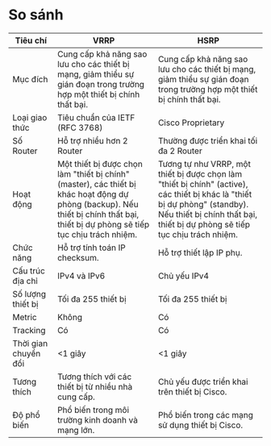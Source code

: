 # So sánh 

| Tiêu chí | VRRP |	HSRP |
| -------- | ----- | ----- |
| Mục đích | Cung cấp khả năng sao lưu cho các thiết bị mạng, giảm thiểu sự gián đoạn trong trường hợp một thiết bị chính thất bại. | Cung cấp khả năng sao lưu cho các thiết bị mạng, giảm thiểu sự gián đoạn trong trường hợp một thiết bị chính thất bại. |
| Loại giao thức |	Tiêu chuẩn của IETF (RFC 3768) |	Cisco Proprietary |
| Số Router | Hỗ trợ nhiều hơn 2 Router | Thường được triển khai tối đa 2 Router |
| Hoạt động |	Một thiết bị được chọn làm "thiết bị chính" (master), các thiết bị khác hoạt động dự phòng (backup). Nếu thiết bị chính thất bại, thiết bị dự phòng sẽ tiếp tục chịu trách nhiệm. |	Tương tự như VRRP, một thiết bị được chọn làm "thiết bị chính" (active), các thiết bị khác là "thiết bị dự phòng" (standby). Nếu thiết bị chính thất bại, thiết bị dự phòng sẽ tiếp tục chịu trách nhiệm. |
| Chức năng | Hỗ trợ tính toán IP checksum. | Hỗ trợ thiết lập IP phụ. |
| Cấu trúc địa chỉ |	IPv4 và IPv6 |	Chủ yếu IPv4 |
| Số lượng thiết bị	| Tối đa 255 thiết bị | Tối đa 255 thiết bị |
| Metric |	Không |	Có |
| Tracking |	Có	| Có |
| Thời gian chuyển đổi |	<1 giây | 	<1 giây |
| Tương thích |	Tương thích với các thiết bị từ nhiều nhà cung cấp. |	Chủ yếu được triển khai trên thiết bị Cisco. |
| Độ phổ biến | Phổ biến trong môi trường kinh doanh và mạng lớn. | Phổ biến trong các mạng sử dụng thiết bị Cisco. |


